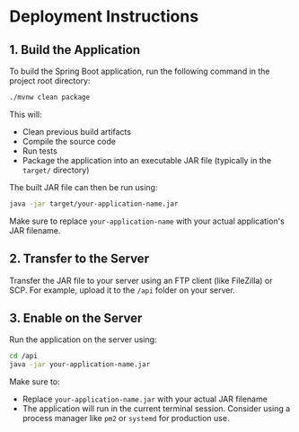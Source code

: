 # Deployment Instructions

## 1. Build the Application

To build the Spring Boot application, run the following command in the project root directory:

```bash
./mvnw clean package
```

This will:
- Clean previous build artifacts
- Compile the source code
- Run tests
- Package the application into an executable JAR file (typically in the `target/` directory)

The built JAR file can then be run using:
```bash
java -jar target/your-application-name.jar
```

Make sure to replace `your-application-name` with your actual application's JAR filename.

## 2. Transfer to the Server

Transfer the JAR file to your server using an FTP client (like FileZilla) or SCP. For example, upload it to the `/api` folder on your server.

## 3. Enable on the Server

Run the application on the server using:
```bash
cd /api
java -jar your-application-name.jar
```

Make sure to:
- Replace `your-application-name.jar` with your actual JAR filename
- The application will run in the current terminal session. Consider using a process manager like `pm2` or `systemd` for production use.
